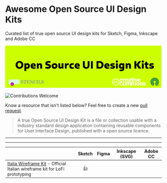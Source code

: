 # Awesome Open Source UI Design Kits

Curated list of true open source UI design kits for Sketch, Figma, Inkscape and Adobe CC

![cover](/cover.png)

![Contributions Welcome](https://img.shields.io/badge/Contributions-welcome-blue.svg)

Know a resource that isn't listed below? Feel free to create a new [pull request](https://github.com/alexpate/awesome-design-systems/pulls).

> A true Open Source UI Design Kit is a file or collection usable with a industry standard design application containing reusable components for User Interface Design, published with a open source licence.
---

---

|                                                                                                                | Sketch | Figma | Inkscape (SVG) | Adobe CC                                |
| -------------------------------------------------------------------------------------------------------------- | :--------: | :----------: | :-----------: | :---------------------------------------------------------------------------: |
| [Italia Wireframe Kit](https://github.com/italia/design-wireframe-kit) - Official Italian wireframe kit for LoFi prototyping                                                                   |     [👍](https://github.com/italia/design-wireframe-kit/raw/master/italia-Wire-kit.sketch)     |             |             |                         |
